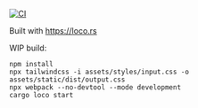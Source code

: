 [![CI](https://github.com/swlody/setlist_list/actions/workflows/ci.yaml/badge.svg)](https://github.com/swlody/setlist_list/actions/workflows/ci.yaml)

Built with https://loco.rs

WIP build:

```
npm install
npx tailwindcss -i assets/styles/input.css -o assets/static/dist/output.css
npx webpack --no-devtool --mode development
cargo loco start
```
